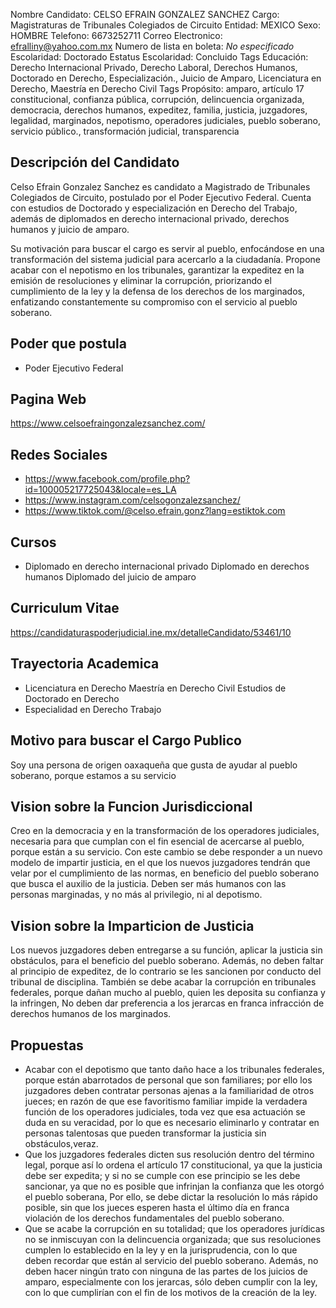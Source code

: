 Nombre Candidato: CELSO EFRAIN GONZALEZ SANCHEZ
Cargo: Magistraturas de Tribunales Colegiados de Circuito
Entidad: MEXICO
Sexo: HOMBRE
Telefono: 6673252711
Correo Electronico: efralliny@yahoo.com.mx
Numero de lista en boleta: *No especificado*
Escolaridad: Doctorado
Estatus Escolaridad: Concluido
Tags Educación: Derecho Internacional Privado, Derecho Laboral, Derechos Humanos, Doctorado en Derecho, Especialización., Juicio de Amparo, Licenciatura en Derecho, Maestría en Derecho Civil
Tags Propósito: amparo, artículo 17 constitucional, confianza pública, corrupción, delincuencia organizada, democracia, derechos humanos, expeditez, familia, justicia, juzgadores, legalidad, marginados, nepotismo, operadores judiciales, pueblo soberano, servicio público., transformación judicial, transparencia


## Descripción del Candidato 

Celso Efrain Gonzalez Sanchez es candidato a Magistrado de Tribunales Colegiados de Circuito, postulado por el Poder Ejecutivo Federal. Cuenta con estudios de Doctorado y especialización en Derecho del Trabajo, además de diplomados en derecho internacional privado, derechos humanos y juicio de amparo. 

Su motivación para buscar el cargo es servir al pueblo, enfocándose en una transformación del sistema judicial para acercarlo a la ciudadanía. Propone acabar con el nepotismo en los tribunales, garantizar la expeditez en la emisión de resoluciones y eliminar la corrupción, priorizando el cumplimiento de la ley y la defensa de los derechos de los marginados, enfatizando constantemente su compromiso con el servicio al pueblo soberano.


## Poder que postula

- Poder Ejecutivo Federal


## Pagina Web

https://www.celsoefraingonzalezsanchez.com/


## Redes Sociales

- https://www.facebook.com/profile.php?id=100005217725043&locale=es_LA
- https://www.instagram.com/celsogonzalezsanchez/
- https://www.tiktok.com/@celso.efrain.gonz?lang=estiktok.com


## Cursos

- Diplomado en derecho internacional privado Diplomado en derechos humanos Diplomado del juicio de amparo


## Curriculum Vitae

https://candidaturaspoderjudicial.ine.mx/detalleCandidato/53461/10


## Trayectoria Academica

- Licenciatura en Derecho Maestría en Derecho Civil Estudios de Doctorado en Derecho
- Especialidad en Derecho Trabajo


## Motivo para buscar el Cargo Publico

Soy una persona de origen oaxaqueña que gusta de ayudar al pueblo soberano, porque estamos a su servicio


## Vision sobre la Funcion Jurisdiccional

Creo en la democracia y en la transformación de los operadores judiciales, necesaria para que cumplan con el fin esencial de acercarse al pueblo, porque están a su servicio. Con este cambio se debe responder a un nuevo modelo de impartir justicia, en el que los nuevos juzgadores tendrán que velar por el cumplimiento de las normas, en beneficio del pueblo soberano que busca el auxilio de la justicia. Deben ser más humanos con las personas marginadas, y no más al privilegio, ni al depotismo.


## Vision sobre la Imparticion de Justicia

Los nuevos juzgadores deben entregarse a su función, aplicar la justicia sin obstáculos, para el beneficio del pueblo soberano. Además, no deben faltar al principio de expeditez, de lo contrario se les sancionen por conducto del tribunal de disciplina. También se debe acabar la corrupción en tribunales federales, porque dañan mucho al pueblo, quien les deposita su confianza y la infringen, No deben dar preferencia a los jerarcas en franca infracción de derechos humanos de los marginados.


## Propuestas

- Acabar con el depotismo que tanto daño hace a los tribunales federales, porque están abarrotados de personal que son familiares; por ello los juzgadores deben contratar personas ajenas a la familiaridad de otros jueces; en razón de que ese favoritismo familiar impide la verdadera función de los operadores judiciales, toda vez que esa actuación se duda en su veracidad, por lo que es necesario eliminarlo y contratar en personas talentosas que pueden transformar la justicia sin obstáculos,veraz.
- Que los juzgadores federales dicten sus resolución dentro del término legal, porque así lo ordena el artículo 17 constitucional, ya que la justicia debe ser expedita; y si no se cumple con ese principio se les debe sancionar, ya que no es posible que infrinjan la confianza que les otorgó el pueblo soberana, Por ello, se debe dictar la resolución lo más rápido posible, sin que los jueces esperen hasta el último día en franca violación de los derechos fundamentales del pueblo soberano.
- Que se acabe la corrupción en su totalidad; que los operadores jurídicas no se inmiscuyan con la delincuencia organizada; que sus resoluciones cumplen lo establecido en la ley y en la jurisprudencia, con lo que deben recordar que están al servicio del pueblo soberano. Además, no deben hacer ningún trato con ninguna de las partes de los juicios de amparo, especialmente con los jerarcas, sólo deben cumplir con la ley, con lo que cumplirían con el fin de los motivos de la creación de la ley.

